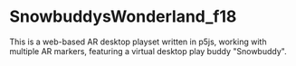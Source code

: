 # SnowbuddysWonderland_f18
This is a web-based AR desktop playset written in p5js, working with multiple AR markers, featuring a virtual desktop play buddy "Snowbuddy". 
